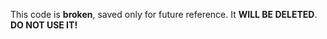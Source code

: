 This code is **broken**, saved only for future reference. It **WILL BE DELETED**. **DO NOT USE IT!**
